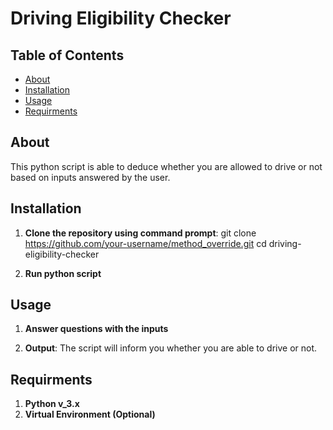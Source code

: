 # Driving Eligibility Checker

## Table of Contents
- [About](#about)
- [Installation](#installation)
- [Usage](#usage)
- [Requirments](#requirments)

## About

This python script is able to deduce whether you are allowed to drive or not based on inputs answered by the user.


## Installation

1. **Clone the repository using command prompt**:
   git clone https://github.com/your-username/method_override.git
   cd driving-eligibility-checker

2. **Run python script**

## Usage

1. **Answer questions with the inputs**

2. **Output**:
   The script will inform you whether you are able to drive or not.

## Requirments 

1. **Python v_3.x**
2. **Virtual Environment (Optional)**



   


